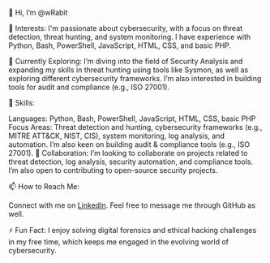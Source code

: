 👋 Hi, I’m @wRabit

👀 Interests: I'm passionate about cybersecurity, with a focus on threat detection, threat hunting, and system monitoring. I have experience with Python, Bash, PowerShell, JavaScript, HTML, CSS, and basic PHP.

🌱 Currently Exploring: I’m diving into the field of Security Analysis and expanding my skills in threat hunting using tools like Sysmon, as well as exploring different cybersecurity frameworks. I’m also interested in building tools for audit and compliance (e.g., ISO 27001).

💼 Skills:

Languages: Python, Bash, PowerShell, JavaScript, HTML, CSS, basic PHP
Focus Areas: Threat detection and hunting, cybersecurity frameworks (e.g., MITRE ATT&CK, NIST, CIS), system monitoring, log analysis, and automation. I’m also keen on building audit & compliance tools (e.g., ISO 27001).
💞️ Collaboration: I’m looking to collaborate on projects related to threat detection, log analysis, security automation, and compliance tools. I’m also open to contributing to open-source security projects.

📫 How to Reach Me:

Connect with me on <a href="https://www.linkedin.com/in/szymon-adwent-a75360193/">LinkedIn</a>.
Feel free to message me through GitHub as well.

⚡ Fun Fact: I enjoy solving digital forensics and ethical hacking challenges in my free time, which keeps me engaged in the evolving world of cybersecurity.
